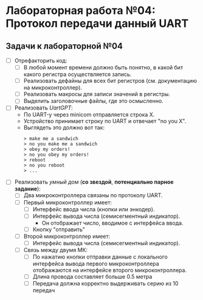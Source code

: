 # Лабораторная работа №04: Протокол передачи данный UART

## Задачи к лабораторной №04
- [ ] Отрефакторить код:
	- [ ] В любой момент времени должно быть понятно, в какой бит какого регистра осуществляется запись.
	- [ ] Реализовать дефайны для всех бит регистров (см. документацию на микроконтроллер).
	- [ ] Реализовать макросы для записи значений в регистры.
	- [ ] Выделить заголовочные файлы, где это осмысленно.
- [ ] Реализовать *UartGPT*:
	- По UART-у через minicom отправляется строка X.
	- Устройство принимает строку по UART и отвечает "no you X".
	- Выглядеть это должно вот так:
		```
		> make me a sandwich
		> no you make me a sandwich
		> obey my orders!
		> no you obey my orders!
		> reboot
		> no you reboot
		> ...
		```
- [ ] Реализовать *умный дом* (**со звездой**, **потенциально парное задание**):
	- [ ] Два микроконтроллера связаны по протоколу UART.
	- [ ] Первый микроконтроллер имеет:
		- [ ] Интерфейс ввода числа (кнопки или энкодер).
		- [ ] Интерфейс вывода числа (семисегментный индикатор).
			- Он отображает число, вводимое с интерфейса ввода.
		- [ ] Кнопку "отправить"
	- [ ] Второй микроконтроллер имеет:
		- [ ] Интерфейс вывода числа (семисегментный индикатор).
	- [ ] Связь между двумя МК:
		- [ ] По нажатию кнопки отправки данные с локального интерфейса вывода первого микроконтроллера отображаются на интерфейсе второго микроконтроллера.
		- [ ] Длина провода составляет больше 0.5 метра
		- [ ] Передача должна корректно выдерживать серию из 10 передач
